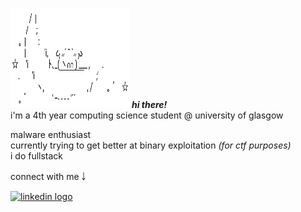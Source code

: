 <img src="bunny.png" width="190" height="160">  <em><strong>hi there!</strong></em>
\
i'm a 4th year computing science student @ university of glasgow

malware enthusiast <br />
currently trying to get better at binary exploitation <em>(for ctf purposes)</em> <br />
i do fullstack

connect with me ￬

<div align="left">
  <a href="https://www.linkedin.com/in/mnvp" target="_blank" rel="noopener noreferrer">
    <img src="https://img.shields.io/static/v1?message=LinkedIn&logo=linkedin&label=&color=0077B5&logoColor=white&labelColor=&style=for-the-badge" height="40" alt="linkedin logo"  />
  </a>
</div>
